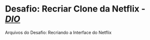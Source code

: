# Desafio: Recriar Clone da Netflix - *[DIO](https://web.dio.me/)*
Arquivos do Desafio: Recriando a Interface do Netflix
